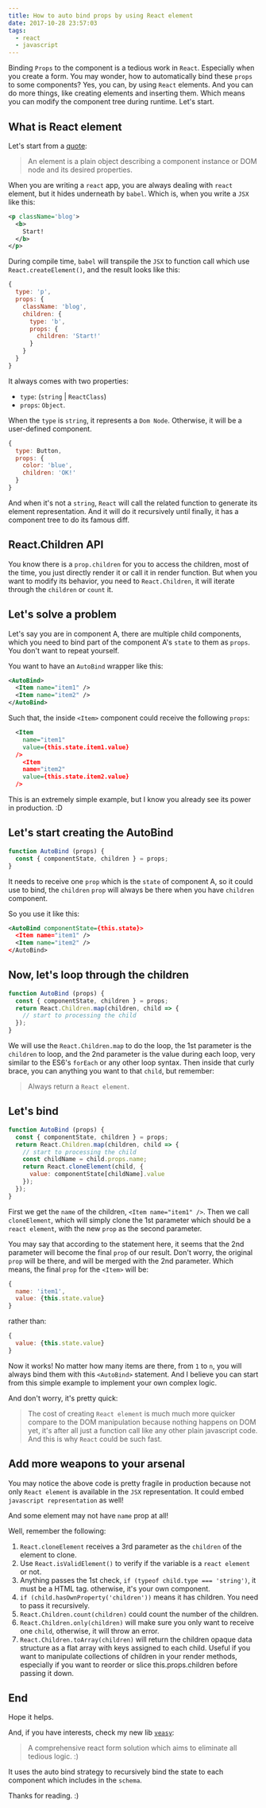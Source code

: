 ```yaml
---
title: How to auto bind props by using React element
date: 2017-10-28 23:57:03
tags:
  - react
  - javascript
---
```


Binding `Props` to the component is a tedious work in `React`. Especially when you create a form. You may wonder, how to automatically bind these `props` to some components? Yes, you can, by using `React` elements.
And you can do more things, like creating elements and inserting them. Which means you can modify the component tree during runtime. Let's start.

<!--more-->

## What is React element

Let's start from a [quote](https://reactjs.org/blog/2015/12/18/react-components-elements-and-instances.html):

> An element is a plain object describing a component instance or DOM node and its desired properties.

When you are writing a `react` app, you are always dealing with `react` element, but it hides underneath by `babel`. Which is, when you write a `JSX` like this:

```xml
<p className='blog'>
  <b>
    Start!
  </b>
</p>
```

During compile time, `babel` will transpile the `JSX` to function call which use `React.createElement()`, and the result looks like this:

```javascript
{
  type: 'p',
  props: {
    className: 'blog',
    children: {
      type: 'b',
      props: {
        children: 'Start!'
      }
    }
  }
}
```

It always comes with two properties:

- `type`: (`string` | `ReactClass`)
- `props`: `Object`.

When the `type` is `string`, it represents a `Dom Node`. Otherwise, it will be a user-defined component.

```javascript
{
  type: Button,
  props: {
    color: 'blue',
    children: 'OK!'
  }
}
```

And when it's not a `string`, `React` will call the related function to generate its element representation. And it will do it recursively until finally, it has a component tree to do its famous diff.

## React.Children API

You know there is a `prop.children` for you to access the children, most of the time, you just directly render it or call it in render function. But when you want to modify its behavior, you need to `React.Children`, it will iterate through the `children` or `count` it.

## Let's solve a problem

Let's say you are in component A, there are multiple child components, which you need to bind part of the component A's `state` to them as `props`. You don't want to repeat yourself.

You want to have an `AutoBind` wrapper like this:

```xml
<AutoBind>
  <Item name="item1" />
  <Item name="item2" />  
</AutoBind>
```

Such that, the inside `<Item>` component could receive the following `props`:

```xml
  <Item
    name="item1"
    value={this.state.item1.value}
  />
    <Item
    name="item2"
    value={this.state.item2.value}
  />
```

This is an extremely simple example, but I know you already see its power in production. :D

## Let's start creating the AutoBind

```javascript
function AutoBind (props) {
  const { componentState, children } = props;
}
```

It needs to receive one `prop` which is the `state` of component A, so it could use to bind, the `children` `prop` will always be there when you have `children` component.

So you use it like this:

```xml
<AutoBind componentState={this.state}>
  <Item name="item1" />
  <Item name="item2" />
</AutoBind>
```

## Now, let's loop through the children

```javascript
function AutoBind (props) {
  const { componentState, children } = props;
  return React.Children.map(children, child => {
    // start to processing the child
  });
}
```

We will use the `React.Children.map` to do the loop, the 1st parameter is the `children` to loop, and the 2nd parameter is the value during each loop, very similar to the ES6's `forEach` or any other loop syntax. Then inside that curly brace, you can anything you want to that `child`, but remember:

> Always return a `React element`.

## Let's bind

```javascript
function AutoBind (props) {
  const { componentState, children } = props;
  return React.Children.map(children, child => {
    // start to processing the child
    const childName = child.props.name;
    return React.cloneElement(child, {
      value: componentState[childName].value
    });
  });
}
```

First we get the `name` of the children, `<Item name="item1" />`. Then we call `cloneElement`, which will simply clone the 1st parameter which should be a `react element`, with the new `prop` as the second parameter.

You may say that according to the statement here, it seems that the 2nd parameter will become the final `prop` of our result. Don't worry, the original `prop` will be there, and will be merged with the 2nd parameter. Which means, the final `prop` for the `<Item>` will be:

```javascript
{
  name: 'item1',
  value: {this.state.value}
}
```

rather than:

```javascript
{
  value: {this.state.value}
}
```

Now it works! No matter how many items are there, from `1` to `n`, you will always bind them with this `<AutoBind>` statement. And I believe you can start from this simple example to implement your own complex logic.

And don't worry, it's pretty quick:

> The cost of creating `React element` is much much more quicker compare to the DOM manipulation because nothing happens on DOM yet, it's after all just a function call like any other plain javascript code. And this is why `React` could be such fast.

## Add more weapons to your arsenal

You may notice the above code is pretty fragile in production because not only `React element` is available in the `JSX` representation. It could embed `javascript representation` as well!

And some element may not have `name` prop at all!

Well, remember the following:

1. `React.cloneElement` receives a 3rd parameter as the `children` of the element to clone.
1. Use `React.isValidElement()` to verify if the variable is a `react element` or not.
1. Anything passes the 1st check, `if (typeof child.type === 'string')`, it must be a HTML tag. otherwise, it's your own component.
1. `if (child.hasOwnProperty('children'))` means it has children. You need to pass it recursively.
1. `React.Children.count(children)` could count the number of the children.
1. `React.Children.only(children)` will make sure you only want to receive one `child`, otherwise, it will throw an error.
1. `React.Children.toArray(children)` will return the children opaque data structure as a flat array with keys assigned to each child. Useful if you want to manipulate collections of children in your render methods, especially if you want to reorder or slice this.props.children before passing it down.

## End

Hope it helps.

And, if you have interests, check my new lib [`veasy`](https://github.com/Albert-Gao/veasy): 

>A comprehensive react form solution which aims to eliminate all tedious logic. :)

It uses the auto bind strategy to recursively bind the state to each component which includes in the `schema`.

Thanks for reading. :)
